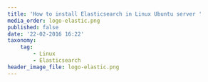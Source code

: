 ```yaml
---
title: 'How to install Elasticsearch in Linux Ubuntu server '
media_order: logo-elastic.png
published: false
date: '22-02-2016 16:22'
taxonomy:
    tag:
        - Linux
        - Elasticsearch
header_image_file: logo-elastic.png
---
```

